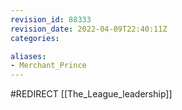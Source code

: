 ```yaml
---
revision_id: 88333
revision_date: 2022-04-09T22:40:11Z
categories:

aliases:
- Merchant_Prince
---
```


#REDIRECT [[The_League_leadership]]